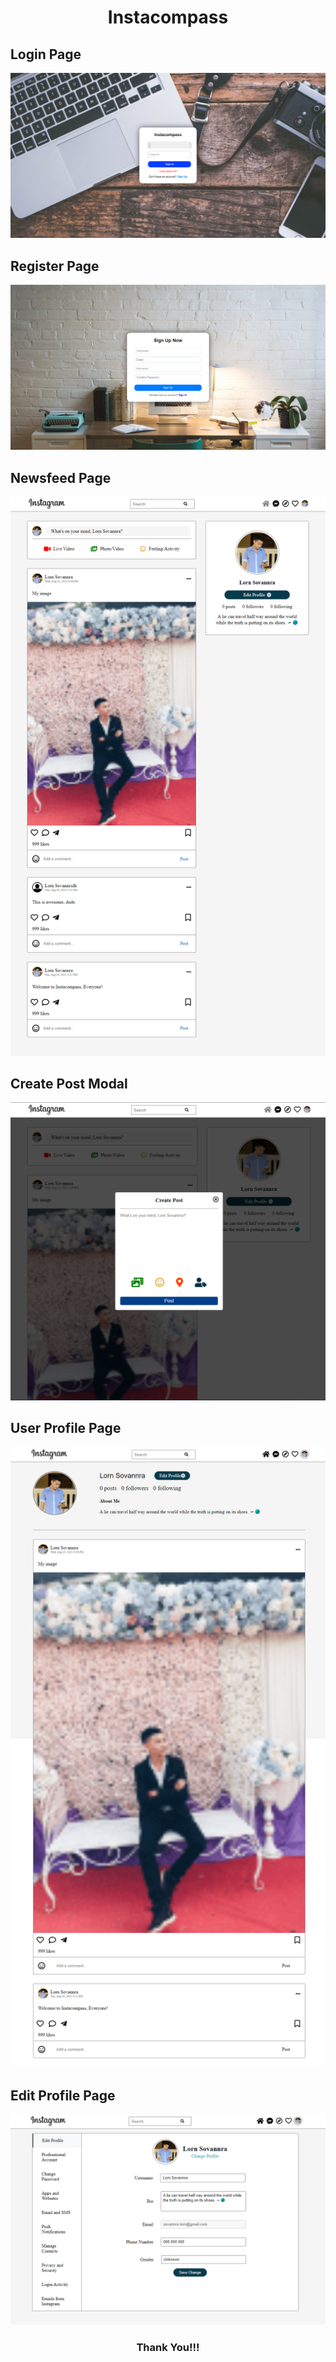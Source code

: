 <h1 align="center">Instacompass</h1>

## Login Page
<img src="screenshots/Login.png">

## Register Page
<img src="screenshots/Register.png">

## Newsfeed Page
<img src="screenshots/Newsfeed.png">

## Create Post Modal
<img src="screenshots/Create Post.png">

## User Profile Page
<img src="screenshots/User Profile.png">

## Edit Profile Page
<img src="screenshots/Edit Profile.png">

<h3 align="center">Thank You!!!</h3>